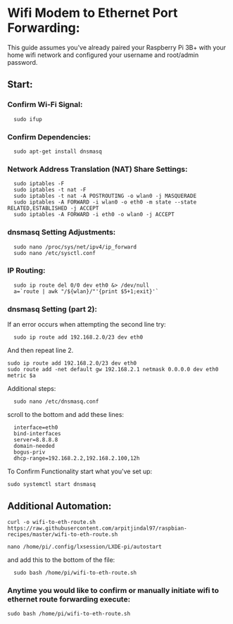 Wifi Modem to Ethernet Port Forwarding:
========================================

This guide assumes you've already paired your Raspberry Pi 3B+ with your 
home wifi network and configured your username and root/admin password. 

Start:
---------------------

### Confirm Wi-Fi Signal:
```
  sudo ifup
```

### Confirm Dependencies:
```
  sudo apt-get install dnsmasq
```

### Network Address Translation (NAT) Share Settings:
```
  sudo iptables -F
  sudo iptables -t nat -F
  sudo iptables -t nat -A POSTROUTING -o wlan0 -j MASQUERADE
  sudo iptables -A FORWARD -i wlan0 -o eth0 -m state --state RELATED,ESTABLISHED -j ACCEPT
  sudo iptables -A FORWARD -i eth0 -o wlan0 -j ACCEPT
```

### dnsmasq Setting Adjustments:
```
  sudo nano /proc/sys/net/ipv4/ip_forward
  sudo nano /etc/sysctl.conf 
```

### IP Routing:
```
  sudo ip route del 0/0 dev eth0 &> /dev/null
  a=`route | awk "/${wlan}/"'{print $5+1;exit}'`
```

### dnsmasq Setting (part 2):

If an error occurs when attempting the second line try:
```
  sudo ip route add 192.168.2.0/23 dev eth0
```
And then repeat line 2.

```
sudo ip route add 192.168.2.0/23 dev eth0
sudo route add -net default gw 192.168.2.1 netmask 0.0.0.0 dev eth0 metric $a
```

Additional steps:
```
  sudo nano /etc/dnsmasq.conf
```
  scroll to the bottom and add these lines:
```
  interface=eth0
  bind-interfaces
  server=8.8.8.8
  domain-needed
  bogus-priv
  dhcp-range=192.168.2.2,192.168.2.100,12h
```

To Confirm Functionality start what you've set up:
```
sudo systemctl start dnsmasq
```

## Additional Automation:

```
curl -o wifi-to-eth-route.sh https://raw.githubusercontent.com/arpitjindal97/raspbian-recipes/master/wifi-to-eth-route.sh

nano /home/pi/.config/lxsession/LXDE-pi/autostart
```
and add this to the bottom of the file:
```
  sudo bash /home/pi/wifi-to-eth-route.sh
```

### Anytime you would like to confirm or manually initiate wifi to ethernet route forwarding execute:
```
sudo bash /home/pi/wifi-to-eth-route.sh
```
